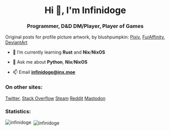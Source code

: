 <h1 align="center">Hi 👋, I'm Infinidoge</h1>
<h3 align="center">Programmer, D&D DM/Player, Player of Games</h3>

Original posts for profile picture artwork, by blushpumpkin: [Pixiv](https://www.pixiv.net/en/artworks/64038310), [FurAffinity](https://www.furaffinity.net/view/24255814), [DeviantArt](https://www.deviantart.com/blushpumpkin/art/Lillie-Braixen-694521833)

- 🌱 I’m currently learning **Rust** and **Nix**/**NixOS**

- 💬 Ask me about **Python**, **Nix**/**NixOS**

- 📫 Email **infinidoge@inx.moe**

<h3 align="left">On other sites:</h3>
<p align="left">
<a href="https://twitter.com/infinidoge" target="blank">Twitter</a>, 
<a href="https://stackoverflow.com/users/7745142" target="blank">Stack Overflow</a>
<a href="https://steamcommunity.com/id/Infinidoge" target="blank">Steam</a>
<a href="https://www.reddit.com/user/Infinidoge" target="blank">Reddit</a>
<a rel="me" href="https://meow.social/@Infinidoge" target="blank">Mastodon</a>
</p>

<h3 align="left">Statistics:</h3>
<p><img align="left" src="https://github-readme-stats.vercel.app/api/top-langs?username=infinidoge&show_icons=true&theme=dracula&locale=en&layout=compact" alt="infinidoge" /></p>

<p>&nbsp;<img align="center" src="https://github-readme-stats.vercel.app/api?username=infinidoge&show_icons=true&theme=dracula&locale=en" alt="infinidoge" /></p>
